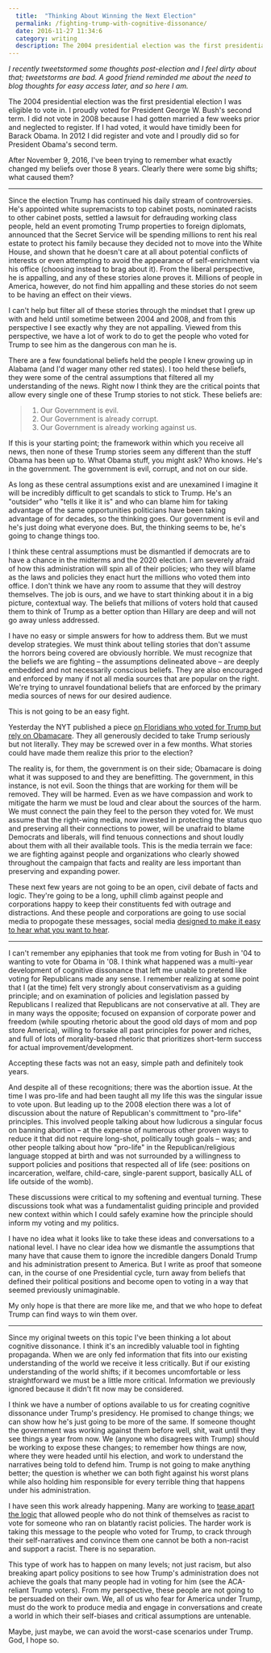 ```yaml
---
  title:  "Thinking About Winning the Next Election"
  permalink: /fighting-trump-with-cognitive-dissonance/
  date: 2016-11-27 11:34:6
  category: writing
  description: The 2004 presidential election was the first presidential election I was eligible to vote in. I proudly voted for President George W. Bush's second term. I did not vote in 2008 because I had gotten married a few weeks prior and neglected to register. If I had voted, it would have timidly been for Barack Obama. In 2012 I did register and vote and I proudly did so for President Obama's second term. Since November 9, 2016, I've been trying to remember what exactly changed my beliefs over those 8 years. Clearly there were some big shifts; what caused them?
---
```


<em>I recently tweetstormed some thoughts post-election and I feel dirty about that; tweetstorms are bad. A good friend reminded me about the need to blog thoughts for easy access later, and so here I am.</em>

The 2004 presidential election was the first presidential election I was eligible to vote in. I proudly voted for President George W. Bush's second term. I did not vote in 2008 because I had gotten married a few weeks prior and neglected to register. If I had voted, it would have timidly been for Barack Obama. In 2012 I did register and vote and I proudly did so for President Obama's second term.

After November 9, 2016, I've been trying to remember what exactly changed my beliefs over those 8 years. Clearly there were some big shifts; what caused them?

----

Since the election Trump has continued his daily stream of controversies. He's appointed white supremacists to top cabinet posts, nominated racists to other cabinet posts, settled a lawsuit for defrauding working class people, held an event promoting Trump properties to foreign diplomats, announced that the Secret Service will be spending millions to rent his real estate to protect his family because they decided not to move into the White House, and shown that he doesn't care at all about potential conflicts of interests or even attempting to avoid the appearance of self-enrichment via his office (choosing instead to brag about it). From the liberal perspective, he is appalling, and any of these stories alone proves it. Millions of people in America, however, do not find him appalling and these stories do not seem to be having an effect on their views.

I can't help but filter all of these stories through the mindset that I grew up with and held until sometime between 2004 and 2008, and from this perspective I see exactly why they are not appalling. Viewed from this perspective, we have a lot of work to do to get the people who voted for Trump to see him as the dangerous con man he is.

There are a few foundational beliefs held the people I knew growing up in Alabama (and I'd wager many other red states). I too held these beliefs, they were some of the central assumptions that filtered all my understanding of the news. Right now I think they are the critical points that allow every single one of these Trump stories to not stick. These beliefs are:

> 1. Our Government is evil.
> 2. Our Government is already corrupt.
> 3. Our Government is already working against us.

If this is your starting point; the framework within which you receive all news, then none of these Trump stories seem any different than the stuff Obama has been up to. What Obama stuff, you might ask? Who knows. He's in the government. The government is evil, corrupt, and not on our side.

As long as these central assumptions exist and are unexamined I imagine it will be incredibly difficult to get scandals to stick to Trump. He's an "outsider" who "tells it like it is" and who can blame him for taking advantage of the same opportunities politicians have been taking advantage of for decades, so the thinking goes. Our government is evil and he's just doing what everyone does. But, the thinking seems to be, he's going to change things too.

I think these central assumptions must be dismantled if democrats are to have a chance in the midterms and the 2020 election. I am severely afraid of how this administration will spin all of their policies; who they will blame as the laws and policies they enact hurt the millions who voted them into office. I don't think we have any room to assume that they will destroy themselves. The job is ours, and we have to start thinking about it in a big picture, contextual way. The beliefs that millions of voters hold that caused them to think of Trump as a better option than Hillary are deep and will not go away unless addressed.

I have no easy or simple answers for how to address them. But we must develop strategies. We must think about telling stories that don't assume the horrors being covered are obviously horrible. We must recognize that the beliefs we are fighting – the assumptions delineated above – are deeply embedded and not necessarily conscious beliefs. They are also encouraged and enforced by many if not all media sources that are popular on the right. We're trying to unravel foundational beliefs that are enforced by the primary media sources of news for our desired audience.

This is not going to be an easy fight.

Yesterday the NYT published a piece [on Floridians who voted for Trump but rely on Obamacare](http://www.nytimes.com/2016/11/25/health/florida-affordable-care-act-obamacare-trump.html). They all generously decided to take Trump seriously but not literally. They may be screwed over in a few months. What stories could have made them realize this prior to the election?

The reality is, for them, the government is on their side; Obamacare is doing what it was supposed to and they are benefitting. The government, in this instance, is not evil. Soon the things that are working for them will be removed. They will be harmed. Even as we have compassion and work to mitigate the harm we must be loud and clear about the sources of the harm. We must connect the pain they feel to the person they voted for. We must assume that the right-wing media, now invested in protecting the status quo and preserving all their connections to power, will be unafraid to blame Democrats and liberals, will find tenuous connections and shout loudly about them with all their available tools. This is the media terrain we face: we are fighting against people and organizations who clearly showed throughout the campaign that facts and reality are less important than preserving and expanding power.

These next few years are not going to be an open, civil debate of facts and logic. They're going to be a long, uphill climb against people and corporations happy to keep their constituents fed with outrage and distractions. And these people and corporations are going to use social media to propogate these messages, social media [designed to make it easy to hear what you want to hear](https://www.buzzfeed.com/charliewarzel/facebook-and-twitter-didnt-fail-us-this-election).

----

I can't remember any epiphanies that took me from voting for Bush in '04 to wanting to vote for Obama in '08. I think what happened was a multi-year development of cognitive dissonance that left me unable to pretend like voting for Republicans made any sense. I remember realizing at some point that I (at the time) felt very strongly about conservativism as a guiding principle; and on examination of policies and legislation passed by Republicans I realized that Republicans are not conservative at all. They are in many ways the opposite; focused on expansion of corporate power and freedom (while spouting rhetoric about the good old days of mom and pop store America), willing to forsake all past principles for power and riches, and full of lots of morality-based rhetoric that prioritizes short-term success for actual improvement/development.

Accepting these facts was not an easy, simple path and definitely took years.

And despite all of these recognitions; there was the abortion issue. At the time I was pro-life and had been taught all my life this was the singular issue to vote upon. But leading up to the 2008 election there was a lot of discussion about the nature of Republican's committment to "pro-life" principles. This involved people talking about how ludicrous a singular focus on banning abortion – at the expense of numerous other proven ways to reduce it that did not require long-shot, politically tough goals – was; and other people talking about how "pro-life" in the Republican/religious language stopped at birth and was not surrounded by a willingness to support policies and positions that respected all of life (see: positions on incarceration, welfare, child-care, single-parent support, basically ALL of life outside of the womb).

These discussions were critical to my softening and eventual turning. These discussions took what was a fundamentalist guiding principle and provided new context within which I could safely examine how the principle should inform my voting and my politics.

I have no idea what it looks like to take these ideas and conversations to a national level. I have no clear idea how we dismantle the assumptions that many have that cause them to ignore the incredible dangers Donald Trump and his administration present to America. But I write as proof that someone can, in the course of one Presidential cycle, turn away from beliefs that defined their political positions and become open to voting in a way that seemed previously unimaginable.

My only hope is that there are more like me, and that we who hope to defeat Trump can find ways to win them over.

----

Since my original tweets on this topic I've been thinking a lot about cognitive dissonance. I think it's an incredibly valuable tool in fighting propaganda. When we are only fed information that fits into our existing understanding of the world we receive it less critically. But if our existing understanding of the world shifts; if it becomes uncomfortable or less straightforward we must be a little more critical. Information we previously ignored because it didn't fit now may be considered.

I think we have a number of options available to us for creating cognitive dissonance under Trump's presidency. He promised to change things; we can show how he's just going to be more of the same. If someone thought the government was working against them before well, shit, wait until they see things a year from now. We (anyone who disagrees with Trump) should be working to expose these changes; to remember how things are now, where they were headed until his election, and work to understand the narratives being told to defend him. Trump is not going to make anything better; the question is whether we can both fight against his worst plans while also holding him responsible for every terrible thing that happens under his administration.

I have seen this work already happening. Many are working to [tease apart the logic](https://tressiemc.com/digitalsociologies/racism-with-no-racists-the-president-trump-conundrum/) that allowed people who do not think of themselves as racist to vote for someone who ran on blatantly racist policies. The harder work is taking this message to the people who voted for Trump, to crack through their self-narratives and convince them one cannot be both a non-racist and support a racist. There is no separation.

This type of work has to happen on many levels; not just racism, but also breaking apart policy positions to see how Trump's administration does not achieve the goals that many people had in voting for him (see the ACA-reliant Trump voters). From my perspective, these people are not going to be persuaded on their own. We, all of us who fear for America under Trump, must do the work to produce media and engage in conversations and create a world in which their self-biases and critical assumptions are untenable.

Maybe, just maybe, we can avoid the worst-case scenarios under Trump. God, I hope so.
